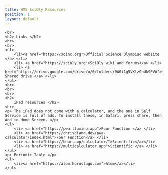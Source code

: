 ```yaml
---
title: HMS SciOly Resources
position: 1
layout: default
---
```


    <br>
    <h2> Links </h2>
    <hr>
    <br>
    <ul>
        <li><a href="https://soinc.org">Official Science Olympiad website </a> </li>
        <li> <a href="https://scioly.org">SciOly wiki and forums</a> </li>
        <li> <a href="https://drive.google.com/drive/u/0/folders/0AGi1g5VXlzGnUk9PVA">HMS Shared drive </a> </li>
    </ul>
    <br>
    <br>
    <br>
    <h2>
        iPad resources </h2>
    <hr>
    <p> The iPad does not come with a calculator, and the one in Self Service is full of ads. To install these, in Safari, press share, then Add to Home Screen. </p>
    <ul>
        <li> <a href="https://pwa.llumino.app">Four Function </a> </li>
        <li> <a href="https://chrisdiana.dev/pwa-calculator/index.html">Four Function</a> </li>
        <li> <a href="https://bhar.app/calculator/">Scientific</a></li>
        <li> <a href="https://multicalculator.app">Scientific </a> </li>
    </ul>
    <p> Periodic Table </p>
    <ul>
        <li><a href="https://atom.horuslugo.com">Atom</a></li>
    </ul>
